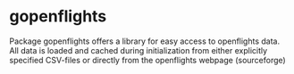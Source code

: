 gopenflights
============

Package gopenflights offers a library for easy access to openflights data.
All data is loaded and cached during initialization from either explicitly specified 
CSV-files or directly from the openflights webpage (sourceforge)

